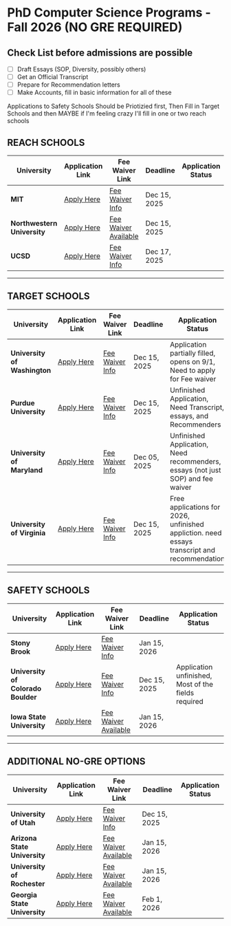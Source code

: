 # PhD Computer Science Programs - Fall 2026 (NO GRE REQUIRED)

## Check List before admissions are possible
- [ ] Draft Essays (SOP, Diversity, possibly others)
- [ ] Get an Official Transcript
- [ ] Prepare for Recommendation letters 
- [ ] Make Accounts, fill in basic information for all of these

Applications to Safety Schools Should be Priotizied first, Then Fill in Target Schools and then MAYBE if I'm feeling crazy I'll fill in one or two reach schools

## **REACH SCHOOLS**
| University | Application Link | Fee Waiver Link | Deadline | Application Status |
|------------|------------------|-----------------|----------|--------------------|
| **MIT** | [Apply Here](http://gradadmissions.mit.edu/) | [Fee Waiver Info](http://gradadmissions.mit.edu/about/diversity-initiatives/fee-waiver) | Dec 15, 2025 | |
| **Northwestern University** | [Apply Here](https://www.mccormick.northwestern.edu/computer-science/) | [Fee Waiver Available](https://www.mccormick.northwestern.edu/computer-science/academics/graduate/admissions/) | Dec 15, 2025 | |
| **UCSD** | [Apply Here](https://cse.ucsd.edu/graduate/admissions) | [Fee Waiver Info](https://docs.google.com/forms/d/e/1FAIpQLSekFbkST-lIVOMQm_hKHotCgOZXaaCYx3Tg4ePXPjX5p_9xag/viewform) | Dec 17, 2025 | |

---

## **TARGET SCHOOLS**
| University | Application Link | Fee Waiver Link | Deadline | Application Status |
|------------|------------------|-----------------|----------|--------------------|
| **University of Washington** | [Apply Here](https://grad.uw.edu/admissions/) | [Fee Waiver Info](https://www.cs.washington.edu/academics/phd/admissions) | Dec 15, 2025 | Application partially filled, opens on 9/1, Need to apply for Fee waiver |
| **Purdue University** | [Apply Here](https://www.purdue.edu/gradschool/admissions/) | [Fee Waiver Info](https://www.purdue.edu/gradschool/admissions/how-to-apply/apply-fee.html) | Dec 15, 2025 | Unfinished Application, Need Transcript, essays, and Recommenders |
| **University of Maryland** | [Apply Here](https://gradschool.umd.edu/admissions) | [Fee Waiver Info](https://gradschool.umd.edu/feewaiverinformation) | Dec 05, 2025 | Unfinished Application, Need recommenders, essays (not just SOP) and fee waiver |
| **University of Virginia** | [Apply Here](https://engineering.virginia.edu/graduate-admissions) | [Fee Waiver Info](https://engineering.virginia.edu/departments/biomedical-engineering/apply/application-fee-waivers) | Dec 15, 2025 | Free applications for 2026, unfinished appliction. need essays transcript and recommendation |

---

## **SAFETY SCHOOLS**
| University | Application Link | Fee Waiver Link | Deadline | Application Status |
|------------|------------------|-----------------|----------|--------------------|
| **Stony Brook** | [Apply Here](https://www.stonybrook.edu/commcms/grad/) | [Fee Waiver Info](https://www.stonybrook.edu/sb/graduatebulletin/current/admissions/special/waiver.php) | Jan 15, 2026 | |
| **University of Colorado Boulder** | [Apply Here](https://www.colorado.edu/graduateschool/admissions) | [Fee Waiver Info](https://www.colorado.edu/graduateschool/admissions/application-requirements/application-fee) | Dec 15, 2025 | Application unfinished, Most of the fields required |
| **Iowa State University** | [Apply Here](https://www.cs.iastate.edu/graduate-studies/) | [Fee Waiver Available](https://www.grad-college.iastate.edu/admissions/) | Jan 15, 2026 | |

---

## **ADDITIONAL NO-GRE OPTIONS**
| University | Application Link | Fee Waiver Link | Deadline | Application Status |
|------------|------------------|-----------------|----------|--------------------|
| **University of Utah** | [Apply Here](https://admissions.utah.edu/graduate/) | [Fee Waiver Info](https://www.cs.utah.edu/graduate/admissions/) | Dec 15, 2025 | |
| **Arizona State University** | [Apply Here](https://admission.asu.edu/graduate) | [Fee Waiver Available](https://graduate.asu.edu/admissions) | Jan 15, 2026 | |
| **University of Rochester** | [Apply Here](https://www.rochester.edu/college/gradstudies/) | [Fee Waiver Available](https://www.rochester.edu/college/gradstudies/graduate-admissions/) | Jan 15, 2026 | |
| **Georgia State University** | [Apply Here](https://cs.gsu.edu/graduate/) | [Fee Waiver Available](https://graduateadmissions.gsu.edu/) | Feb 1, 2026 | |
